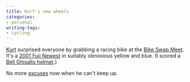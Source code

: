 ```yaml
---
title: Kurt's new wheels
categories:
- personal
writing-tags:
- cycling
---
```


[Kurt][1] surprised everyone by grabbing a racing bike at the [Bike Swap Meet][2].  It's a [2001 Fuji Newest][3] in suitably obnoxious yellow and blue.  (I scored a [Bell Ghisallo helmet][5].)

   [1]: http://kurt.gerwitz.com/
   [2]: http://www.pbase.com/stlbiking/bike_swap_2005
   [3]: http://www.roadbikereview.com/Older%20Road%20Bike/Fuji%20America/PRD_88920_1610crx.aspx
   [5]: http://www.roadbikereview.com/Helmets/Bell/PRD_145791_1636crx.aspx

No more [excuses][6] now when he can't keep up.

   [6]: http://www.gerwitz.com/kurt/comments/start/2004-10-06/1
